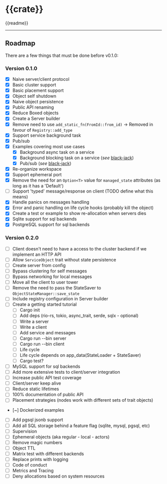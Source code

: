 # {{crate}}

{{readme}}

---

## Roadmap

There are a few things that must be done before v0.1.0:

### Version 0.1.0

- [x] Naive server/client protocol
- [x] Basic cluster support
- [x] Basic placement support
- [x] Object self shutdown
- [x] Naive object persistence
- [x] Public API renaming
- [x] Reduce Boxed objects
- [x] Create a Server builder
- [x] Remove need to use `add_static_fn(FromId::from_id)` -> Removed in favour of `Registry::add_type`
- [x] Support service background task
- [x] Pub/sub
- [x] Examples covering most use cases
  - [x] Background async task on a service
  - [x] Background blocking task on a service (_see_ [black-jack](./examples/black-jack))
  - [x] Pub/sub (_see_ [black-jack](./examples/black-jack))
- [x] Re-organize workspace
- [x] Support ephemeral port
- [x] Remove the need for an `Option<T>` value for `managed_state` attributes (as long as it has a 'Default')
- [ ] Support 'typed' message/response on client (TODO define what this means)
- [x] Handle panics on messages handling
- [x] Error and panic handling on life cycle hooks (probably kill the object)
- [x] Create a test or example to show re-allocation when servers dies
- [x] Sqlite support for sql backends
- [x] PostgreSQL support for sql backends

### Version 0.2.0

- [ ] Client doesn't need to have a access to the cluster backend if we implement an HTTP API
- [ ] Allow `ServiceObject` trait without state persistence
- [ ] Create server from config
- [ ] Bypass clustering for self messages
- [ ] Bypass networking for local messages
- [ ] Move all the client to user tower
- [ ] Remove the need to pass the StateSaver to `ObjectStateManager::save_state`
- [ ] Include registry configuration in Server builder
- [ ] Create a getting started tutorial
  - [ ] Cargo init
  - [ ] Add deps (rio-rs, tokio, async_trait, serde, sqlx - optional)
  - [ ] Write a server
  - [ ] Write a client
  - [ ] Add service and messages
  - [ ] Cargo run --bin server
  - [ ] Cargo run --bin client
  - [ ] Life cycle
  - [ ] Life cycle depends on app_data(StateLoader + StateSaver)
  - [ ] Cargo test?
- [ ] MySQL support for sql backends
- [ ] Add more extensive tests to client/server integration
- [ ] Increase public API test coverage
- [ ] Client/server keep alive
- [ ] Reduce static lifetimes
- [ ] 100% documentation of public API
- [ ] Placement strategies (nodes work with different sets of trait objects)
- [~] Dockerized examples
- [ ] Add pgsql jsonb support
- [ ] Add all SQL storage behind a feature flag (sqlite, mysql, pgsql, etc)
- [ ] Supervision
- [ ] Ephemeral objects (aka regular - local - actors)
- [ ] Remove magic numbers
- [ ] Object TTL
- [ ] Matrix test with different backends
- [ ] Replace prints with logging
- [ ] Code of conduct
- [ ] Metrics and Tracing
- [ ] Deny allocations based on system resources
